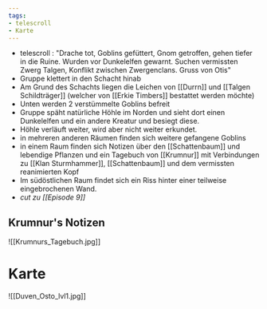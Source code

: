 ```yaml
---
tags:
- telescroll
- Karte
---
```


- telescroll : "Drache tot, Goblins gefüttert, Gnom getroffen, gehen tiefer in die Ruine. Wurden vor Dunkelelfen gewarnt. Suchen vermissten Zwerg Talgen, Konflikt zwischen Zwergenclans. Gruss von Otis"
- Gruppe klettert in den Schacht hinab
- Am Grund des Schachts liegen die Leichen von [[Durrn]] und [[Talgen Schildträger]] (welcher von [[Erkie Timbers]] bestattet werden möchte)
- Unten werden 2 verstümmelte Goblins befreit
- Gruppe späht natürliche Höhle im Norden und sieht dort einen Dunkelelfen und ein andere Kreatur und besiegt diese.
- Höhle verläuft weiter, wird aber nicht weiter erkundet.
- in mehreren anderen Räumen finden sich weitere gefangene Goblins
- in einem Raum finden sich Notizen über den [[Schattenbaum]] und lebendige Pflanzen und ein Tagebuch von [[Krumnur]] mit Verbindungen zu [[Klan Sturmhammer]], [[Schattenbaum]] und dem vermissten reanimierten Kopf
- Im südöstlichen Raum findet sich ein Riss hinter einer teilweise eingebrochenen Wand.
- *cut zu [[Episode 9]]*

## Krumnur's Notizen

![[Krumnurs_Tagebuch.jpg]]

# Karte

![[Duven_Osto_lvl1.jpg]]
